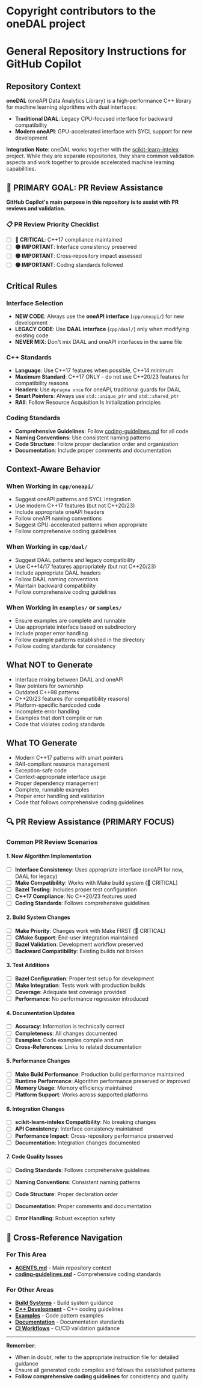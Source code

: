 # Copyright contributors to the oneDAL project
#
<!--
  ~ Licensed under the Apache License, Version 2.0 (the "License");
  ~ you may not use this file except in compliance with the License.
  ~ You may obtain a copy of the License at
  ~
  ~     http://www.apache.org/licenses/LICENSE-2.0
  ~
  ~ Unless required by applicable law or agreed to in writing, software
  ~ distributed under the License is distributed on an "AS IS" BASIS,
  ~ WITHOUT WARRANTIES OR CONDITIONS OF ANY KIND, either express or implied.
  ~ See the License for the specific language governing permissions and
  ~ limitations under the License.
-->

# General Repository Instructions for GitHub Copilot

## Repository Context

**oneDAL** (oneAPI Data Analytics Library) is a high-performance C++ library for machine learning algorithms with dual interfaces:

- **Traditional DAAL**: Legacy CPU-focused interface for backward compatibility
- **Modern oneAPI**: GPU-accelerated interface with SYCL support for new development

**Integration Note**: oneDAL works together with the [scikit-learn-intelex](https://github.com/intel/scikit-learn-intelex) project. While they are separate repositories, they share common validation aspects and work together to provide accelerated machine learning capabilities.

## 🎯 **PRIMARY GOAL: PR Review Assistance**

**GitHub Copilot's main purpose in this repository is to assist with PR reviews and validation.**

### 📋 **PR Review Priority Checklist**
- [ ] **🔴 CRITICAL**: C++17 compliance maintained
- [ ] **🟡 IMPORTANT**: Interface consistency preserved
- [ ] **🟡 IMPORTANT**: Cross-repository impact assessed
- [ ] **🟡 IMPORTANT**: Coding standards followed

## Critical Rules

### Interface Selection
- **NEW CODE**: Always use the **oneAPI interface** (`cpp/oneapi/`) for new development
- **LEGACY CODE**: Use **DAAL interface** (`cpp/daal/`) only when modifying existing code
- **NEVER MIX**: Don't mix DAAL and oneAPI interfaces in the same file

### C++ Standards
- **Language**: Use C++17 features when possible, C++14 minimum
- **Maximum Standard**: C++17 ONLY - do not use C++20/23 features for compatibility reasons
- **Headers**: Use `#pragma once` for oneAPI, traditional guards for DAAL
- **Smart Pointers**: Always use `std::unique_ptr` and `std::shared_ptr`
- **RAII**: Follow Resource Acquisition Is Initialization principles

### Coding Standards
- **Comprehensive Guidelines**: Follow [coding-guidelines.md](coding-guidelines.md) for all code
- **Naming Conventions**: Use consistent naming patterns
- **Code Structure**: Follow proper declaration order and organization
- **Documentation**: Include proper comments and documentation

## Context-Aware Behavior

### When Working in `cpp/oneapi/`
- Suggest oneAPI patterns and SYCL integration
- Use modern C++17 features (but not C++20/23)
- Include appropriate oneAPI headers
- Follow oneAPI naming conventions
- Suggest GPU-accelerated patterns when appropriate
- Follow comprehensive coding guidelines

### When Working in `cpp/daal/`
- Suggest DAAL patterns and legacy compatibility
- Use C++14/17 features appropriately (but not C++20/23)
- Include appropriate DAAL headers
- Follow DAAL naming conventions
- Maintain backward compatibility
- Follow comprehensive coding guidelines


### When Working in `examples/` or `samples/`
- Ensure examples are complete and runnable
- Use appropriate interface based on subdirectory
- Include proper error handling
- Follow example patterns established in the directory
- Follow coding standards for consistency

## What NOT to Generate

- Interface mixing between DAAL and oneAPI
- Raw pointers for ownership
- Outdated C++98 patterns
- C++20/23 features (for compatibility reasons)
- Platform-specific hardcoded code
- Incomplete error handling
- Examples that don't compile or run
- Code that violates coding standards

## What TO Generate

- Modern C++17 patterns with smart pointers
- RAII-compliant resource management
- Exception-safe code
- Context-appropriate interface usage
- Proper dependency management
- Complete, runnable examples
- Proper error handling and validation
- Code that follows comprehensive coding guidelines

## 🔍 **PR Review Assistance (PRIMARY FOCUS)**

### Common PR Review Scenarios

#### **1. New Algorithm Implementation**
- [ ] **Interface Consistency**: Uses appropriate interface (oneAPI for new, DAAL for legacy)
- [ ] **Make Compatibility**: Works with Make build system (🔴 CRITICAL)
- [ ] **Bazel Testing**: Includes proper test configuration
- [ ] **C++17 Compliance**: No C++20/23 features used
- [ ] **Coding Standards**: Follows comprehensive guidelines

#### **2. Build System Changes**
- [ ] **Make Priority**: Changes work with Make FIRST (🔴 CRITICAL)
- [ ] **CMake Support**: End-user integration maintained
- [ ] **Bazel Validation**: Development workflow preserved
- [ ] **Backward Compatibility**: Existing builds not broken

#### **3. Test Additions**
- [ ] **Bazel Configuration**: Proper test setup for development
- [ ] **Make Integration**: Tests work with production builds
- [ ] **Coverage**: Adequate test coverage provided
- [ ] **Performance**: No performance regression introduced

#### **4. Documentation Updates**
- [ ] **Accuracy**: Information is technically correct
- [ ] **Completeness**: All changes documented
- [ ] **Examples**: Code examples compile and run
- [ ] **Cross-References**: Links to related documentation

#### **5. Performance Changes**
- [ ] **Make Build Performance**: Production build performance maintained
- [ ] **Runtime Performance**: Algorithm performance preserved or improved
- [ ] **Memory Usage**: Memory efficiency maintained
- [ ] **Platform Support**: Works across supported platforms

#### **6. Integration Changes**
- [ ] **scikit-learn-intelex Compatibility**: No breaking changes
- [ ] **API Consistency**: Interface consistency maintained
- [ ] **Performance Impact**: Cross-repository performance preserved
- [ ] **Documentation**: Integration changes documented

#### **7. Code Quality Issues**
- [ ] **Coding Standards**: Follows comprehensive guidelines
- [ ] **Naming Conventions**: Consistent naming patterns
- [ ] **Code Structure**: Proper declaration order
- [ ] **Documentation**: Proper comments and documentation
- [ ] **Error Handling**: Robust exception safety


## 🔄 **Cross-Reference Navigation**

### For This Area
- **[AGENTS.md](../../AGENTS.md)** - Main repository context
- **[coding-guidelines.md](coding-guidelines.md)** - Comprehensive coding standards

### For Other Areas
- **[Build Systems](build-systems.md)** - Build system guidance
- **[C++ Development](cpp.md)** - C++ coding guidelines
- **[Examples](examples.md)** - Code pattern examples
- **[Documentation](documentation.md)** - Documentation standards
- **[CI Workflows](ci-workflows.md)** - CI/CD validation guidance

---

**Remember**: 
- When in doubt, refer to the appropriate instruction file for detailed guidance
- Ensure all generated code compiles and follows the established patterns
- **Follow comprehensive coding guidelines** for consistency and quality
